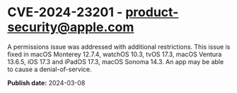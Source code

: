 # CVE-2024-23201 - product-security@apple.com

A permissions issue was addressed with additional restrictions. This issue is fixed in macOS Monterey 12.7.4, watchOS 10.3, tvOS 17.3, macOS Ventura 13.6.5, iOS 17.3 and iPadOS 17.3, macOS Sonoma 14.3. An app may be able to cause a denial-of-service.

**Publish date:** 2024-03-08

